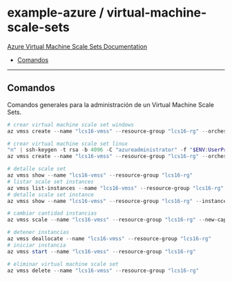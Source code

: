 # example-azure / virtual-machine-scale-sets

[Azure Virtual Machine Scale Sets Documentation](https://learn.microsoft.com/en-us/azure/virtual-machine-scale-sets)

- [Comandos](#comandos)

---

## Comandos

Comandos generales para la administración de un Virtual Machine Scale Sets.

```powershell
# crear virtual machine scale set windows
az vmss create --name "lcs16-vmss" --resource-group "lcs16-rg" --orchestration-mode "flexible" --image "MicrosoftWindowsServer:WindowsServer:2022-datacenter-azure-edition-smalldisk:latest" --vm-sku "Standard_B2ms" --admin-username "azureadministrator" --admin-password "azureprueba123*" --os-disk-size-gb 32 --instance-count 2

# crear virtual machine scale set linux
"n" | ssh-keygen -t rsa -b 4096 -C "azureadministrator" -f "$ENV:UserProfile/.ssh/lcs16-vmss" -P "azureprueba123*"
az vmss create --name "lcs16-vmss" --resource-group "lcs16-rg" --orchestration-mode "flexible" --image "Canonical:0001-com-ubuntu-server-jammy:22_04-lts-gen2:latest" --vm-sku "Standard_B2ms" --admin-username "azureadministrator" --ssh-key-values "~/.ssh/lcs16-vmss.pub" --os-disk-size-gb 32 --instance-count 2
```

```powershell
# detalle scale set
az vmss show --name "lcs16-vmss" --resource-group "lcs16-rg"
# listar scale set instances
az vmss list-instances --name "lcs16-vmss" --resource-group "lcs16-rg" --out table
# detalle scale set instance
az vmss show --name "lcs16-vmss" --resource-group "lcs16-rg" --instance-id "0"
```

```powershell
# cambiar cantidad instancias
az vmss scale --name "lcs16-vmss" --resource-group "lcs16-rg" --new-capacity 3
```

```powershell
# detener instancias
az vmss deallocate --name "lcs16-vmss" --resource-group "lcs16-rg"
# iniciar instancia
az vmss start --name "lcs16-vmss" --resource-group "lcs16-rg"
```

```powershell
# eliminar virtual machine scale set
az vmss delete --name "lcs16-vmss" --resource-group "lcs16-rg"
```
